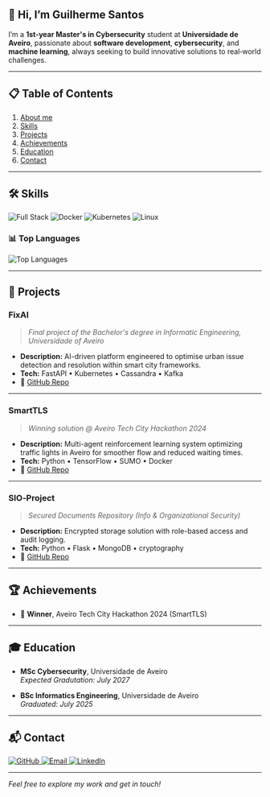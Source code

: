 <a name="about-me"></a>
## 👋 Hi, I’m Guilherme Santos

I’m a **1st-year Master's in Cybersecurity** student at **Universidade de Aveiro**, passionate about **software development**, **cybersecurity**, and **machine learning**, always seeking to build innovative solutions to real‑world challenges.

---
<a name="table-of-contents"></a>
## 📋 Table of Contents

1. [About me](#about-me)
2. [Skills](#skills)  
3. [Projects](#projects)  
4. [Achievements](#achievements)  
5. [Education](#education)  
6. [Contact](#contact)  

---
<a name="skills"></a>
## 🛠️ Skills
<p>
  <img alt="Full Stack" src="https://img.shields.io/badge/Full%20Stack-Focused-informational" />
  <img alt="Docker" src="https://img.shields.io/badge/Docker-2496ED?logo=docker&logoColor=white" />
  <img alt="Kubernetes" src="https://img.shields.io/badge/Kubernetes-326CE5?logo=kubernetes&logoColor=white" />
  <img alt="Linux" src="https://img.shields.io/badge/Linux-FCC624?logo=linux&logoColor=black"/>
</p>

### 📊 Top Languages

![Top Languages](https://github-readme-stats.vercel.app/api/top-langs/?username=guisantos91&layout=compact)

---
<a name="projects"></a>
## 🚀 Projects
### FixAI  
> _Final project of the Bachelor's degree in Informatic Engineering, Universidade of Aveiro_  
- **Description:** AI-driven platform engineered to optimise urban issue detection and resolution within smart city frameworks.  
- **Tech:** FastAPI • Kubernetes • Cassandra • Kafka  
- 🔗 [GitHub Repo](https://github.com/guisantos91/PI-FixAI)

---

### SmartTLS  
> _Winning solution @ Aveiro Tech City Hackathon 2024_  
- **Description:** Multi-agent reinforcement learning system optimizing traffic lights in Aveiro for smoother flow and reduced waiting times.  
- **Tech:** Python • TensorFlow • SUMO • Docker  
- 🔗 [GitHub Repo](https://github.com/guisantos91/SmartTLS)

---

### SIO‑Project  
> _Secured Documents Repository (Info & Organizational Security)_  
- **Description:** Encrypted storage solution with role-based access and audit logging.  
- **Tech:** Python • Flask • MongoDB • cryptography  
- 🔗 [GitHub Repo](https://github.com/guisantos91/SIO-Project)

---
<a name="achievements"></a>
## 🏆 Achievements

- 🥇 **Winner**, Aveiro Tech City Hackathon 2024 (SmartTLS)

---
<a name="education"></a>
## 🎓 Education

- **MSc Cybersecurity**, Universidade de Aveiro  
_Expected Gradutation: July 2027_

- **BSc Informatics Engineering**, Universidade de Aveiro  
_Graduated: July 2025_

---
<a name="contact"></a>
## 📬 Contact


<p>
  <a href="https://github.com/guisantos91">
    <img alt="GitHub" src="https://img.shields.io/badge/GitHub-181717?logo=github&logoColor=white" />
  </a>
  <a href="mailto:gui2891@outlook.pt">
    <img alt="Email" src="https://img.shields.io/badge/Outlook-0078D4?logo=microsoft-outlook&logoColor=white" />
  </a>
  <a href="https://www.linkedin.com/in/gui-santos91/">
    <img alt="LinkedIn" src="https://img.shields.io/badge/LinkedIn-%230077B5.svg?logo=linkedin&logoColor=white">
  </a>
</p>


---

*Feel free to explore my work and get in touch!*

